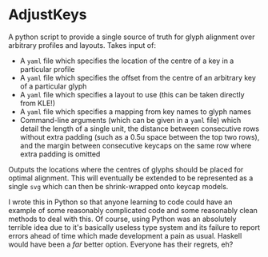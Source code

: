 # AdjustKeys

A python script to provide a single source of truth for glyph alignment over arbitrary profiles and layouts.
Takes input of:

- A `yaml` file which specifies the location of the centre of a key in a particular profile
- A `yaml` file which specifies the offset from the centre of an arbitrary key of a particular glyph
- A `yaml` file which specifies a layout to use (this can be taken directly from KLE!)
- A `yaml` file which specifies a mapping from key names to glyph names
- Command-line arguments (which can be given in a `yaml` file) which detail the length of a single unit, the distance between consecutive rows without extra padding (such as a 0.5u space between the top two rows), and the margin between consecutive keycaps on the same row where extra padding is omitted

Outputs the locations where the centres of glyphs should be placed for optimal alignment.
This will eventually be extended to be represented as a single `svg` which can then be shrink-wrapped onto keycap models.

I wrote this in Python so that anyone learning to code could have an example of some reasonably complicated code and some reasonably clean methods to deal with this.
Of course, using Python was an absolutely terrible idea due to it's basically useless type system and its failure to report errors ahead of time which made development a pain as usual.
Haskell would have been a _far_ better option.
Everyone has their regrets, eh?
